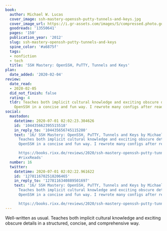 ```yaml
---
book:
  author: Michael W. Lucas
  cover_image: ssh-mastery-openssh-putty-tunnels-and-keys.jpg
  cover_image_url: https://i.gr-assets.com/images/S/compressed.photo.goodreads.com/books/1332018706l/13550641._SX98_.jpg
  goodreads: '13550641'
  pages: '150'
  publication_year: '2012'
  slug: ssh-mastery-openssh-putty-tunnels-and-keys
  spine_color: '#a6875f'
  tags:
  - nonfiction
  - tech
  title: 'SSH Mastery: OpenSSH, PuTTY, Tunnels and Keys'
plan:
  date_added: '2020-02-04'
review:
  date_read:
  - 2020-02-05
  did_not_finish: false
  rating: 4
  tldr: Teaches both implicit cultural knowledge and exciting obscure details about
    OpenSSH in a concise and fun way. I rewrote many configs after reading this.
social:
  mastodon:
    datetime: 2020-07-01 02:02:23.304626
    id: '104435662395515518'
    in_reply_to: '104435656745115280'
    text: '16/ SSH Mastery: OpenSSH, PuTTY, Tunnels and Keys by Michael W. Lucas.
      Teaches both implicit cultural knowledge and exciting obscure details about
      OpenSSH in a concise and fun way. I rewrote many configs after reading this.

      https://books.rixx.de/reviews/2020/ssh-mastery-openssh-putty-tunnels-and-keys/
      #rixxReads'
  number: 16
  twitter:
    datetime: 2020-07-01 02:02:22.961622
    id: '1278116702518206465'
    in_reply_to: '1278116340889501697'
    text: '16/ SSH Mastery: OpenSSH, PuTTY, Tunnels and Keys by Michael W. Lucas.
      Teaches both implicit cultural knowledge and exciting obscure details about
      OpenSSH in a concise and fun way. I rewrote many configs after reading this.

      https://books.rixx.de/reviews/2020/ssh-mastery-openssh-putty-tunnels-and-keys/'
---
```


Well-written as usual. Teaches both implicit cultural knowledge and exciting obscure details in a structured, concise, and comprehensive way.
